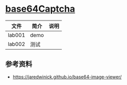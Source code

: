 # [base64Captcha](https://github.com/mojocn/base64Captcha) 

|文件|简介|说明|
|---|---|---|
|lab001|demo | |
|lab002|测试| |

## 参考资料
 - https://jaredwinick.github.io/base64-image-viewer/
